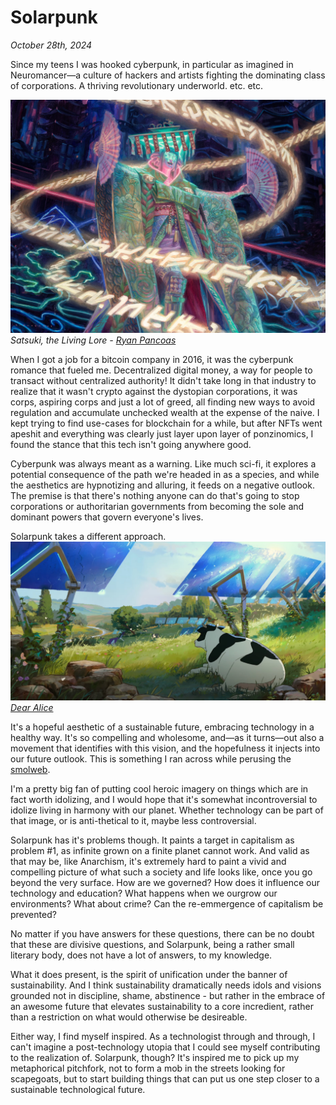 # Solarpunk
_October 28th, 2024_


Since my teens I was hooked cyberpunk, in particular as imagined in Neuromancer—a culture of hackers and artists fighting the dominating class of corporations. A thriving revolutionary underworld. etc. etc.

![](images/satsuki.jpg)
_Satsuki, the Living Lore - [Ryan Pancoas](https://www.artofmtg.com/artist/ryan-pancoast)_

When I got a job for a bitcoin company in 2016, it was the cyberpunk romance that fueled me. Decentralized digital money, a way for people to transact without centralized authority! It didn't take long in that industry to realize that it wasn't crypto against the dystopian corporations, it was corps, aspiring corps and just a lot of greed, all finding new ways to avoid regulation and accumulate unchecked wealth at the expense of the naive. I kept trying to find use-cases for blockchain for a while, but after NFTs went apeshit and everything was clearly just layer upon layer of ponzinomics, I found the stance that this tech isn't going anywhere good.

Cyberpunk was always meant as a warning. Like much sci-fi, it explores a potential consequence of the path we're headed in as a species, and while the aesthetics are hypnotizing and alluring, it feeds on a negative outlook. The premise is that there's nothing anyone can do that's going to stop corporations or authoritarian governments from becoming the sole and dominant powers that govern everyone's lives.


Solarpunk takes a different approach.
![](images/theline_cow.jpeg)
_[Dear Alice](https://www.youtube.com/watch?v=z-Ng5ZvrDm4)_

It's a hopeful aesthetic of a sustainable future, embracing technology in a healthy way. It's so compelling and wholesome, and—as it turns—out also a movement that identifies with this vision, and the hopefulness it injects into our future outlook. This is something I ran across while perusing the [smolweb](https://www.ilyameerovich.com/gemini-the-small-internet/).

I'm a pretty big fan of putting cool heroic imagery on things which are in fact worth idolizing, and I would hope that it's somewhat incontroversial to idolize living in harmony with our planet. Whether technology can be part of that image, or is anti-thetical to it, maybe less controversial.

Solarpunk has it's problems though. It paints a target in capitalism as problem #1, as infinite grown on a finite planet cannot work. And valid as that may be, like Anarchism, it's extremely hard to paint a vivid and compelling picture of what such a society and life looks like, once you go beyond the very surface. How are we governed? How does it influence our technology and education? What happens when we ourgrow our environments? What about crime? Can the re-emmergence of capitalism be prevented?

No matter if you have answers for these questions, there can be no doubt that these are divisive questions, and Solarpunk, being a rather small literary body, does not have a lot of answers, to my knowledge.

What it does present, is the spirit of unification under the banner of sustainability. And I think sustainability dramatically needs idols and visions grounded not in discipline, shame, abstinence - but rather in the embrace of an awesome future that elevates sustainability to a core incredient, rather than a restriction on what would otherwise be desireable.

Either way, I find myself inspired. As a technologist through and through, I can't imagine a post-technology utopia that I could see myself contributing to the realization of. Solarpunk, though? It's inspired me to pick up my metaphorical pitchfork, not to form a mob in the streets looking for scapegoats, but to start building things that can put us one step closer to a sustainable technological future.

